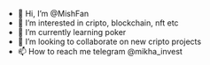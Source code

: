 - 👋 Hi, I’m @MishFan
- 👀 I’m interested in cripto, blockchain, nft etc
- 🌱 I’m currently learning poker
- 💞️ I’m looking to collaborate on new cripto projects
- 📫 How to reach me telegram @mikha_invest

<!---
MishFan/MishFan is a ✨ special ✨ repository because its `README.md` (this file) appears on your GitHub profile.
You can click the Preview link to take a look at your changes.
--->
